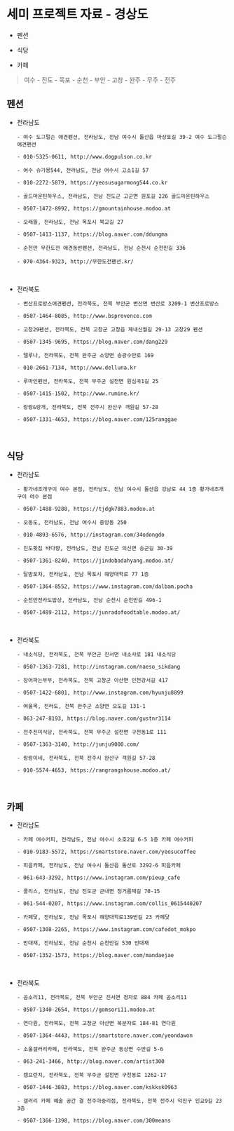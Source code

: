 # 세미 프로젝트 자료 - 경상도

- 펜션

- 식당

- 카페

> 여수 - 진도 - 목포 - 순천 - 부안 - 고창 - 완주 - 무주 - 전주

## 펜션

- 전라남도

  ```
  - 여수 도그펄슨 애견펜션, 전라남도, 전남 여수시 돌산읍 마상포길 39-2 여수 도그펄슨애견펜션

  - 010-5325-0611, http://www.dogpulson.co.kr
  ```

  ```
  - 여수 슈가몽544, 전라남도, 전남 여수시 고소1길 57

  - 010-2272-5879, https://yeosusugarmong544.co.kr
  ```

  ```
  - 골드마운틴하우스, 전라남도, 전남 진도군 고군면 원포길 226 골드마운틴하우스

  - 0507-1472-8992, https://gmountainhouse.modoo.at
  ```

  ```
  - 오래뜰, 전라남도, 전남 목포시 북교길 27

  - 0507-1413-1137, https://blog.naver.com/ddungma
  ```

  ```
  - 순천만 무한도전 애견동반펜션, 전라남도, 전남 순천시 순천만길 336

  - 070-4364-9323, http://무한도전펜션.kr/
  ```

<br />

- 전라북도

  ```
  - 변산프로방스애견펜션, 전라북도, 전북 부안군 변산면 변산로 3209-1 변산프로방스

  - 0507-1464-8085, http://www.bsprovence.com
  ```

  ```
  - 고창29펜션, 전라북도, 전북 고창군 고창읍 제내신월길 29-13 고창29 펜션

  - 0507-1345-9695, https://blog.naver.com/dang229
  ```

  ```
  - 델루나, 전라북도, 전북 완주군 소양면 송광수만로 169

  - 010-2661-7134, http://www.delluna.kr
  ```

  ```
  - 루마인펜션, 전라북도, 전북 무주군 설천면 원심곡1길 25

  - 0507-1415-1502, http://www.rumine.kr/
  ```

  ```
  - 랑랑&랑개, 전라북도, 전북 전주시 완산구 객원길 57-28

  - 0507-1331-4653, https://blog.naver.com/125ranggae
  ```

<br />

## 식당

- 전라남도

  ```
  - 황가네조개구이 여수 본점, 전라남도, 전남 여수시 돌산읍 강남로 44 1층 황가네조개구이 여수 본점

  - 0507-1488-9288, https://tjdgk7883.modoo.at
  ```

  ```
  - 오동도, 전라남도, 전남 여수시 중앙동 250

  - 010-4893-6576, http://instagram.com/34odongdo
  ```

  ```
  - 진도횟집 바다향, 전라남도, 전남 진도군 의신면 송군길 30-39

  - 0507-1361-8240, https://jindobadahyang.modoo.at/
  ```

  ```
  - 달밤포차, 전라남도, 전남 목포시 해양대학로 77 1층

  - 0507-1364-8552, https://www.instagram.com/dalbam.pocha
  ```

  ```
  - 순천만전라도밥상, 전라남도, 전남 순천시 순천만길 496-1

  - 0507-1489-2112, https://junradofoodtable.modoo.at/
  ```

<br />

- 전라북도

  ```
  - 내소식당, 전라북도, 전북 부안군 진서면 내소사로 181 내소식당

  - 0507-1363-7281, http://instagram.com/naeso_sikdang
  ```

  ```
  - 장어파는부부, 전라북도, 전북 고창군 아산면 인천강서길 417

  - 0507-1422-6801, http://www.instagram.com/hyunju8899
  ```

  ```
  - 여울목, 전라도, 전북 완주군 소양면 오도길 131-1

  - 063-247-8193, https://blog.naver.com/gustnr3114
  ```

  ```
  - 전주진미식당, 전라북도, 전북 무주군 설천면 구천동1로 111

  - 0507-1363-3140, http://junju9000.com/
  ```

  ```
  - 랑랑이네, 전라북도, 전북 전주시 완산구 객원길 57-28

  - 010-5574-4653, https://rangrangshouse.modoo.at/
  ```

<br />

## 카페

- 전라남도

  ```
  - 카페 여수커피, 전라남도, 전남 여수시 소호2길 6-5 1층 카페 여수커피

  - 010-9183-5572, https://smartstore.naver.com/yeosucoffee
  ```

  ```
  - 피읖카페, 전라남도, 전남 여수시 돌산읍 돌산로 3292-6 피읖카페

  - 061-643-3292, https://www.instagram.com/pieup_cafe
  ```

  ```
  - 콜리스, 전라남도, 전남 진도군 군내면 정거름재길 70-15

  - 061-544-0207, https://www.instagram.com/collis_0615440207
  ```

  ```
  - 카페닻, 전라남도, 전남 목포시 해양대학로139번길 23 카페닻

  - 0507-1308-2265, https://www.instagram.com/cafedot_mokpo
  ```

  ```
  - 만대재, 전라남도, 전남 순천시 순천만길 530 만대재

  - 0507-1352-1573, https://blog.naver.com/mandaejae
  ```

<br />

- 전라북도

  ```
  - 곰소리11, 전라북도, 전북 부안군 진서면 청자로 884 카페 곰소리11

  - 0507-1340-2654, https://gomsori11.modoo.at
  ```

  ```
  - 연다원, 전라북도, 전북 고창군 아산면 복분자로 184-81 연다원

  - 0507-1364-4443, https://smartstore.naver.com/yeondawon
  ```

  ```
  - 소울갤러리카페, 전라북도, 전북 완주군 동상면 수만길 5-6

  - 063-241-3466, http://blog.naver.com/artist300
  ```

  ```
  - 캠브런치, 전라북도, 전북 무주군 설천면 구천동로 1262-17

  - 0507-1446-3883, https://blog.naver.com/kskksk0963
  ```

  ```
  - 갤러리 카페 예술 공간 결 전주아중리점, 전라북도, 전북 전주시 덕진구 인교9길 23 3층

  - 0507-1366-1398, https://blog.naver.com/300means
  ```
